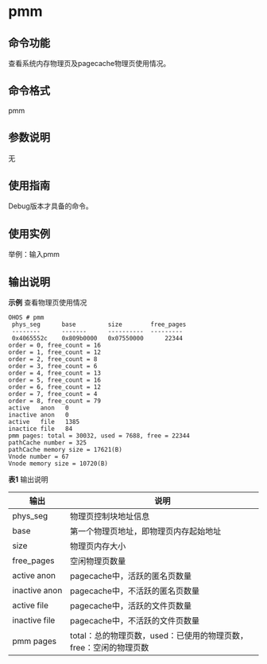 # pmm


## 命令功能

查看系统内存物理页及pagecache物理页使用情况。


## 命令格式

pmm


## 参数说明

无


## 使用指南

Debug版本才具备的命令。


## 使用实例

举例：输入pmm


## 输出说明

**示例** 查看物理页使用情况

```
OHOS # pmm
 phys_seg      base         size        free_pages
 --------      -------      ----------  ---------
 0x4065552c    0x809b0000   0x07550000      22344
order = 0, free_count = 16
order = 1, free_count = 12
order = 2, free_count = 8
order = 3, free_count = 6
order = 4, free_count = 13
order = 5, free_count = 16
order = 6, free_count = 12
order = 7, free_count = 4
order = 8, free_count = 79
active   anon   0
inactive anon   0
active   file   1385
inactice file   84
pmm pages: total = 30032, used = 7688, free = 22344
pathCache number = 325
pathCache memory size = 17621(B)
Vnode number = 67
Vnode memory size = 10720(B)
```

**表1** 输出说明

| 输出 | 说明 | 
| -------- | -------- |
| phys_seg | 物理页控制块地址信息 | 
| base | 第一个物理页地址，即物理页内存起始地址 | 
| size | 物理页内存大小 | 
| free_pages | 空闲物理页数量 | 
| active&nbsp;anon | pagecache中，活跃的匿名页数量 | 
| inactive&nbsp;anon | pagecache中，不活跃的匿名页数量 | 
| active&nbsp;file | pagecache中，活跃的文件页数量 | 
| inactive&nbsp;file | pagecache中，不活跃的文件页数量 | 
| pmm&nbsp;pages | total：总的物理页数，used：已使用的物理页数，free：空闲的物理页数 | 
